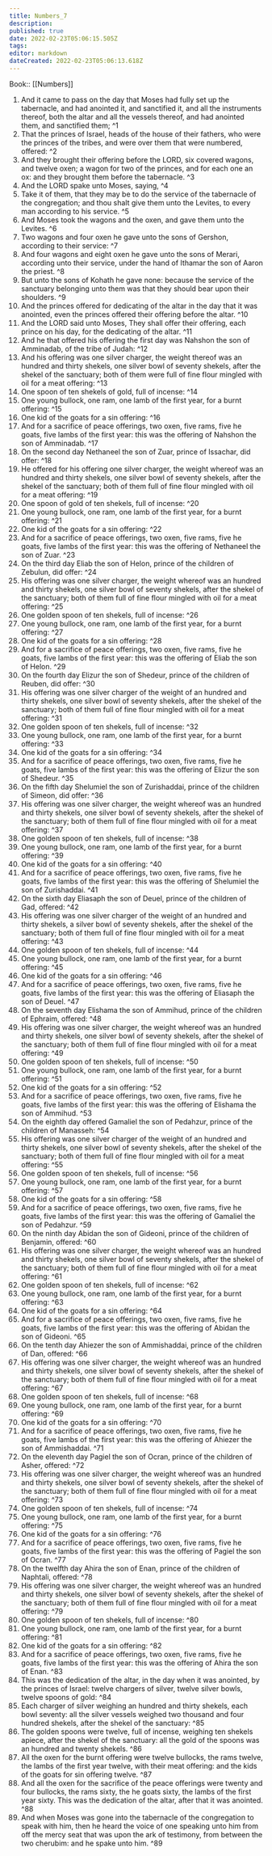 ```yaml
---
title: Numbers_7
description: 
published: true
date: 2022-02-23T05:06:15.505Z
tags: 
editor: markdown
dateCreated: 2022-02-23T05:06:13.618Z
---
```


 Book:: [[Numbers]]
 1. And it came to pass on the day that Moses had fully set up the tabernacle, and had anointed it, and sanctified it, and all the instruments thereof, both the altar and all the vessels thereof, and had anointed them, and sanctified them; ^1
 2. That the princes of Israel, heads of the house of their fathers, who were the princes of the tribes, and were over them that were numbered, offered: ^2
 3. And they brought their offering before the LORD, six covered wagons, and twelve oxen; a wagon for two of the princes, and for each one an ox: and they brought them before the tabernacle. ^3
 4. And the LORD spake unto Moses, saying, ^4
 5. Take it of them, that they may be to do the service of the tabernacle of the congregation; and thou shalt give them unto the Levites, to every man according to his service. ^5
 6. And Moses took the wagons and the oxen, and gave them unto the Levites. ^6
 7. Two wagons and four oxen he gave unto the sons of Gershon, according to their service: ^7
 8. And four wagons and eight oxen he gave unto the sons of Merari, according unto their service, under the hand of Ithamar the son of Aaron the priest. ^8
 9. But unto the sons of Kohath he gave none: because the service of the sanctuary belonging unto them was that they should bear upon their shoulders. ^9
 10. And the princes offered for dedicating of the altar in the day that it was anointed, even the princes offered their offering before the altar. ^10
 11. And the LORD said unto Moses, They shall offer their offering, each prince on his day, for the dedicating of the altar. ^11
 12. And he that offered his offering the first day was Nahshon the son of Amminadab, of the tribe of Judah: ^12
 13. And his offering was one silver charger, the weight thereof was an hundred and thirty shekels, one silver bowl of seventy shekels, after the shekel of the sanctuary; both of them were full of fine flour mingled with oil for a meat offering: ^13
 14. One spoon of ten shekels of gold, full of incense: ^14
 15. One young bullock, one ram, one lamb of the first year, for a burnt offering: ^15
 16. One kid of the goats for a sin offering: ^16
 17. And for a sacrifice of peace offerings, two oxen, five rams, five he goats, five lambs of the first year: this was the offering of Nahshon the son of Amminadab. ^17
 18. On the second day Nethaneel the son of Zuar, prince of Issachar, did offer: ^18
 19. He offered for his offering one silver charger, the weight whereof was an hundred and thirty shekels, one silver bowl of seventy shekels, after the shekel of the sanctuary; both of them full of fine flour mingled with oil for a meat offering: ^19
 20. One spoon of gold of ten shekels, full of incense: ^20
 21. One young bullock, one ram, one lamb of the first year, for a burnt offering: ^21
 22. One kid of the goats for a sin offering: ^22
 23. And for a sacrifice of peace offerings, two oxen, five rams, five he goats, five lambs of the first year: this was the offering of Nethaneel the son of Zuar. ^23
 24. On the third day Eliab the son of Helon, prince of the children of Zebulun, did offer: ^24
 25. His offering was one silver charger, the weight whereof was an hundred and thirty shekels, one silver bowl of seventy shekels, after the shekel of the sanctuary; both of them full of fine flour mingled with oil for a meat offering: ^25
 26. One golden spoon of ten shekels, full of incense: ^26
 27. One young bullock, one ram, one lamb of the first year, for a burnt offering: ^27
 28. One kid of the goats for a sin offering: ^28
 29. And for a sacrifice of peace offerings, two oxen, five rams, five he goats, five lambs of the first year: this was the offering of Eliab the son of Helon. ^29
 30. On the fourth day Elizur the son of Shedeur, prince of the children of Reuben, did offer: ^30
 31. His offering was one silver charger of the weight of an hundred and thirty shekels, one silver bowl of seventy shekels, after the shekel of the sanctuary; both of them full of fine flour mingled with oil for a meat offering: ^31
 32. One golden spoon of ten shekels, full of incense: ^32
 33. One young bullock, one ram, one lamb of the first year, for a burnt offering: ^33
 34. One kid of the goats for a sin offering: ^34
 35. And for a sacrifice of peace offerings, two oxen, five rams, five he goats, five lambs of the first year: this was the offering of Elizur the son of Shedeur. ^35
 36. On the fifth day Shelumiel the son of Zurishaddai, prince of the children of Simeon, did offer: ^36
 37. His offering was one silver charger, the weight whereof was an hundred and thirty shekels, one silver bowl of seventy shekels, after the shekel of the sanctuary; both of them full of fine flour mingled with oil for a meat offering: ^37
 38. One golden spoon of ten shekels, full of incense: ^38
 39. One young bullock, one ram, one lamb of the first year, for a burnt offering: ^39
 40. One kid of the goats for a sin offering: ^40
 41. And for a sacrifice of peace offerings, two oxen, five rams, five he goats, five lambs of the first year: this was the offering of Shelumiel the son of Zurishaddai. ^41
 42. On the sixth day Eliasaph the son of Deuel, prince of the children of Gad, offered: ^42
 43. His offering was one silver charger of the weight of an hundred and thirty shekels, a silver bowl of seventy shekels, after the shekel of the sanctuary; both of them full of fine flour mingled with oil for a meat offering: ^43
 44. One golden spoon of ten shekels, full of incense: ^44
 45. One young bullock, one ram, one lamb of the first year, for a burnt offering: ^45
 46. One kid of the goats for a sin offering: ^46
 47. And for a sacrifice of peace offerings, two oxen, five rams, five he goats, five lambs of the first year: this was the offering of Eliasaph the son of Deuel. ^47
 48. On the seventh day Elishama the son of Ammihud, prince of the children of Ephraim, offered: ^48
 49. His offering was one silver charger, the weight whereof was an hundred and thirty shekels, one silver bowl of seventy shekels, after the shekel of the sanctuary; both of them full of fine flour mingled with oil for a meat offering: ^49
 50. One golden spoon of ten shekels, full of incense: ^50
 51. One young bullock, one ram, one lamb of the first year, for a burnt offering: ^51
 52. One kid of the goats for a sin offering: ^52
 53. And for a sacrifice of peace offerings, two oxen, five rams, five he goats, five lambs of the first year: this was the offering of Elishama the son of Ammihud. ^53
 54. On the eighth day offered Gamaliel the son of Pedahzur, prince of the children of Manasseh: ^54
 55. His offering was one silver charger of the weight of an hundred and thirty shekels, one silver bowl of seventy shekels, after the shekel of the sanctuary; both of them full of fine flour mingled with oil for a meat offering: ^55
 56. One golden spoon of ten shekels, full of incense: ^56
 57. One young bullock, one ram, one lamb of the first year, for a burnt offering: ^57
 58. One kid of the goats for a sin offering: ^58
 59. And for a sacrifice of peace offerings, two oxen, five rams, five he goats, five lambs of the first year: this was the offering of Gamaliel the son of Pedahzur. ^59
 60. On the ninth day Abidan the son of Gideoni, prince of the children of Benjamin, offered: ^60
 61. His offering was one silver charger, the weight whereof was an hundred and thirty shekels, one silver bowl of seventy shekels, after the shekel of the sanctuary; both of them full of fine flour mingled with oil for a meat offering: ^61
 62. One golden spoon of ten shekels, full of incense: ^62
 63. One young bullock, one ram, one lamb of the first year, for a burnt offering: ^63
 64. One kid of the goats for a sin offering: ^64
 65. And for a sacrifice of peace offerings, two oxen, five rams, five he goats, five lambs of the first year: this was the offering of Abidan the son of Gideoni. ^65
 66. On the tenth day Ahiezer the son of Ammishaddai, prince of the children of Dan, offered: ^66
 67. His offering was one silver charger, the weight whereof was an hundred and thirty shekels, one silver bowl of seventy shekels, after the shekel of the sanctuary; both of them full of fine flour mingled with oil for a meat offering: ^67
 68. One golden spoon of ten shekels, full of incense: ^68
 69. One young bullock, one ram, one lamb of the first year, for a burnt offering: ^69
 70. One kid of the goats for a sin offering: ^70
 71. And for a sacrifice of peace offerings, two oxen, five rams, five he goats, five lambs of the first year: this was the offering of Ahiezer the son of Ammishaddai. ^71
 72. On the eleventh day Pagiel the son of Ocran, prince of the children of Asher, offered: ^72
 73. His offering was one silver charger, the weight whereof was an hundred and thirty shekels, one silver bowl of seventy shekels, after the shekel of the sanctuary; both of them full of fine flour mingled with oil for a meat offering: ^73
 74. One golden spoon of ten shekels, full of incense: ^74
 75. One young bullock, one ram, one lamb of the first year, for a burnt offering: ^75
 76. One kid of the goats for a sin offering: ^76
 77. And for a sacrifice of peace offerings, two oxen, five rams, five he goats, five lambs of the first year: this was the offering of Pagiel the son of Ocran. ^77
 78. On the twelfth day Ahira the son of Enan, prince of the children of Naphtali, offered: ^78
 79. His offering was one silver charger, the weight whereof was an hundred and thirty shekels, one silver bowl of seventy shekels, after the shekel of the sanctuary; both of them full of fine flour mingled with oil for a meat offering: ^79
 80. One golden spoon of ten shekels, full of incense: ^80
 81. One young bullock, one ram, one lamb of the first year, for a burnt offering: ^81
 82. One kid of the goats for a sin offering: ^82
 83. And for a sacrifice of peace offerings, two oxen, five rams, five he goats, five lambs of the first year: this was the offering of Ahira the son of Enan. ^83
 84. This was the dedication of the altar, in the day when it was anointed, by the princes of Israel: twelve chargers of silver, twelve silver bowls, twelve spoons of gold: ^84
 85. Each charger of silver weighing an hundred and thirty shekels, each bowl seventy: all the silver vessels weighed two thousand and four hundred shekels, after the shekel of the sanctuary: ^85
 86. The golden spoons were twelve, full of incense, weighing ten shekels apiece, after the shekel of the sanctuary: all the gold of the spoons was an hundred and twenty shekels. ^86
 87. All the oxen for the burnt offering were twelve bullocks, the rams twelve, the lambs of the first year twelve, with their meat offering: and the kids of the goats for sin offering twelve. ^87
 88. And all the oxen for the sacrifice of the peace offerings were twenty and four bullocks, the rams sixty, the he goats sixty, the lambs of the first year sixty. This was the dedication of the altar, after that it was anointed. ^88
 89. And when Moses was gone into the tabernacle of the congregation to speak with him, then he heard the voice of one speaking unto him from off the mercy seat that was upon the ark of testimony, from between the two cherubim: and he spake unto him. ^89
